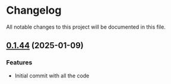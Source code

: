 # Changelog

All notable changes to this project will be documented in this file.

## [0.1.44]() (2025-01-09)

### Features

* Initial commit with all the code
